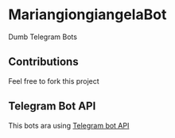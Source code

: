 # MariangiongiangelaBot
Dumb Telegram Bots

## Contributions
Feel free to fork this project


## Telegram Bot API
This bots ara using [Telegram bot API](https://core.telegram.org/bots)

